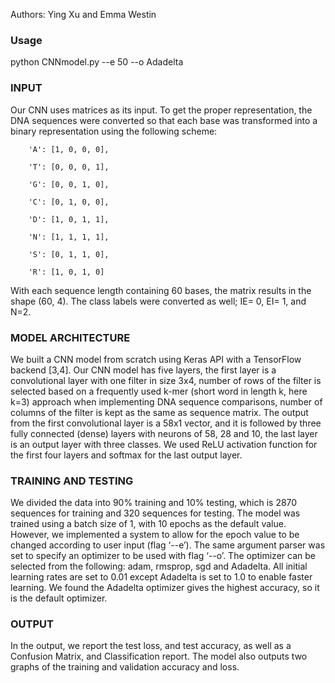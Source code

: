 Authors: Ying Xu and Emma Westin

### Usage 

python CNNmodel.py --e 50 --o Adadelta 

 

### INPUT 

Our CNN uses matrices as its input. To get the proper representation, the DNA sequences were converted so that each base was transformed into a binary representation using the following scheme:  

        'A': [1, 0, 0, 0], 

        'T': [0, 0, 0, 1], 

        'G': [0, 0, 1, 0], 

        'C': [0, 1, 0, 0], 

        'D': [1, 0, 1, 1], 

        'N': [1, 1, 1, 1], 

        'S': [0, 1, 1, 0], 

        'R': [1, 0, 1, 0] 

 

With each sequence length containing 60 bases, the matrix results in the shape (60, 4). The class labels were converted as well; IE= 0, EI= 1, and N=2.  

### MODEL ARCHITECTURE 

We built a CNN model from scratch using Keras API with a TensorFlow backend [3,4]. Our CNN model has five layers, the first layer is a convolutional layer with one filter in size 3x4, number of rows of the filter is selected based on a frequently used k-mer (short word in length k, here k=3) approach when implementing DNA sequence comparisons, number of columns of the filter is kept as the same as sequence matrix. The output from the first convolutional layer is a 58x1 vector, and it is followed by three fully connected (dense) layers with neurons of 58, 28 and 10, the last layer is an output layer with three classes. We used ReLU activation function for the first four layers and softmax for the last output layer.  

### TRAINING AND TESTING 

We divided the data into 90% training and 10% testing, which is 2870 sequences for training and 320 sequences for testing. The model was trained using a batch size of 1, with 10 epochs as the default value. However, we implemented a system to allow for the epoch value to be changed according to user input (flag ‘--e’). The same argument parser was set to specify an optimizer to be used with flag ‘--o’. The optimizer can be selected from the following: adam, rmsprop, sgd and Adadelta. All initial learning rates are set to 0.01 except Adadelta is set to 1.0 to enable faster learning. We found the Adadelta optimizer gives the highest accuracy, so it is the default optimizer.  

### OUTPUT 

In the output, we report the test loss, and test accuracy, as well as a Confusion Matrix, and Classification report. The model also outputs two graphs of the training and validation accuracy and loss. 
